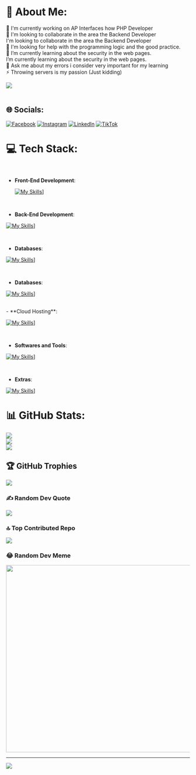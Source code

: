 # 💫 About Me:
🔭 I'm currently working on AP Interfaces how PHP Developer<br>👯 I'm looking to collaborate in the area the Backend Developer<br>I'm looking to collaborate in the area the Backend Developer<br>🤝 I'm looking for help with the programming logic and the good practice.<br>🌱 I’m currently learning about the security in the web pages.<br>I’m currently learning about the security in the web pages.<br>💬 Ask me about my errors i consider very important for my learning<br>⚡ Throwing servers is my passion (Just kidding)

<img src="https://user-images.githubusercontent.com/73097560/115834477-dbab4500-a447-11eb-908a-139a6edaec5c.gif"><br><br>


## 🌐 Socials:
[![Facebook](https://img.shields.io/badge/Facebook-%231877F2.svg?logo=Facebook&logoColor=white)](https://facebook.com/FerMtzLabra) [![Instagram](https://img.shields.io/badge/Instagram-%23E4405F.svg?logo=Instagram&logoColor=white)](https://instagram.com/_mf_ml_) [![LinkedIn](https://img.shields.io/badge/LinkedIn-%230077B5.svg?logo=linkedin&logoColor=white)](https://linkedin.com/in/maria-fernanda-martinez-labra-732039161) [![TikTok](https://img.shields.io/badge/TikTok-%23000000.svg?logo=TikTok&logoColor=white)](https://tiktok.com/@fmltz) 

# 💻 Tech Stack:

<br>   
    
- **Front-End Development**:

  [![My Skills](https://skills.thijs.gg/icons?i=html,css,js,angular,jquery,tailwind,bootstrap )](https://skills.thijs.gg)]

<br>

- **Back-End Development**:

[![My Skills](https://skills.thijs.gg/icons?i=php,java,nodejs)](https://skills.thijs.gg)]

<br>

- **Databases**:

[![My Skills](https://skills.thijs.gg/icons?i=mongodb,mysql,sql)](https://skills.thijs.gg)]

<br>

- **Databases**:

[![My Skills](https://skills.thijs.gg/icons?i=mongodb,mysql,sql)](https://skills.thijs.gg)]

<br>
- **Cloud Hosting**:

[![My Skills](https://skills.thijs.gg/icons?i=aws,azure,github)](https://skills.thijs.gg)]

<br>

- **Softwares and Tools**:

[![My Skills](https://skills.thijs.gg/icons?i=linux,git,codepen,postman,bash,eclipse,figma,github,gitlab)](https://skills.thijs.gg)]

<br>

- **Extras**:

[![My Skills](https://skills.thijs.gg/icons?i=stackoverflow,linkedin )](https://skills.thijs.gg)]
<br>

# 📊 GitHub Stats:
![](https://github-readme-stats.vercel.app/api?username=mf-mlz&theme=omni&hide_border=false&include_all_commits=true&count_private=true)<br/>
![](https://github-readme-streak-stats.herokuapp.com/?user=mf-mlz&theme=omni&hide_border=false)<br/>
![](https://github-readme-stats.vercel.app/api/top-langs/?username=mf-mlz&theme=omni&hide_border=false&include_all_commits=true&count_private=true&layout=compact)

## 🏆 GitHub Trophies
![](https://github-profile-trophy.vercel.app/?username=mf-mlz&theme=juicyfresh&no-frame=false&no-bg=false&margin-w=4)

### ✍️ Random Dev Quote
![](https://quotes-github-readme.vercel.app/api?type=horizontal&theme=radical)

### 🔝 Top Contributed Repo
![](https://github-contributor-stats.vercel.app/api?username=mf-mlz&limit=5&theme=dracula&combine_all_yearly_contributions=true)

### 😂 Random Dev Meme
<img src="https://rm.up.railway.app/" width="512px"/>

---
[![](https://visitcount.itsvg.in/api?id=mf-mlz&icon=7&color=5)](https://visitcount.itsvg.in)

<!-- Proudly created with GPRM ( https://gprm.itsvg.in ) -->
